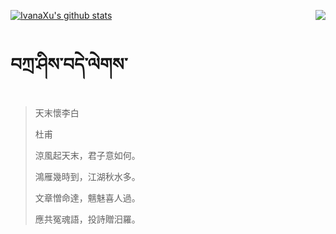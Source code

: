 [![IvanaXu's github stats](https://github-readme-stats.vercel.app/api?username=IvanaXu&show_icons=true&theme=vue-dark)](https://github.com/anuraghazra/github-readme-stats)
<img align="right" src="https://github-readme-stats.vercel.app/api/top-langs/?username=IvanaXu&langs_count=3&theme=graywhite" />
# བཀྲ་ཤིས་བདེ་ལེགས་
> 天末懷李白
> 
> 杜甫
> 
> 涼風起天末，君子意如何。
> 
> 鴻雁幾時到，江湖秋水多。
> 
> 文章憎命達，魑魅喜人過。
> 
> 應共冤魂語，投詩贈汨羅。
>